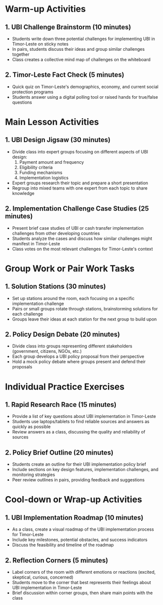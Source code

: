 # Warm-up Activities

## 1. UBI Challenge Brainstorm (10 minutes)
- Students write down three potential challenges for implementing UBI in Timor-Leste on sticky notes
- In pairs, students discuss their ideas and group similar challenges together
- Class creates a collective mind map of challenges on the whiteboard

## 2. Timor-Leste Fact Check (5 minutes)
- Quick quiz on Timor-Leste's demographics, economy, and current social protection programs
- Students answer using a digital polling tool or raised hands for true/false questions

# Main Lesson Activities

## 1. UBI Design Jigsaw (30 minutes)
- Divide class into expert groups focusing on different aspects of UBI design:
  1. Payment amount and frequency
  2. Eligibility criteria
  3. Funding mechanisms
  4. Implementation logistics
- Expert groups research their topic and prepare a short presentation
- Regroup into mixed teams with one expert from each topic to share knowledge

## 2. Implementation Challenge Case Studies (25 minutes)
- Present brief case studies of UBI or cash transfer implementation challenges from other developing countries
- Students analyze the cases and discuss how similar challenges might manifest in Timor-Leste
- Class votes on the most relevant challenges for Timor-Leste's context

# Group Work or Pair Work Tasks

## 1. Solution Stations (30 minutes)
- Set up stations around the room, each focusing on a specific implementation challenge
- Pairs or small groups rotate through stations, brainstorming solutions for each challenge
- Groups leave their ideas at each station for the next group to build upon

## 2. Policy Design Debate (20 minutes)
- Divide class into groups representing different stakeholders (government, citizens, NGOs, etc.)
- Each group develops a UBI policy proposal from their perspective
- Hold a mock policy debate where groups present and defend their proposals

# Individual Practice Exercises

## 1. Rapid Research Race (15 minutes)
- Provide a list of key questions about UBI implementation in Timor-Leste
- Students use laptops/tablets to find reliable sources and answers as quickly as possible
- Review answers as a class, discussing the quality and reliability of sources

## 2. Policy Brief Outline (20 minutes)
- Students create an outline for their UBI implementation policy brief
- Include sections on key design features, implementation challenges, and monitoring strategies
- Peer review outlines in pairs, providing feedback and suggestions

# Cool-down or Wrap-up Activities

## 1. UBI Implementation Roadmap (10 minutes)
- As a class, create a visual roadmap of the UBI implementation process for Timor-Leste
- Include key milestones, potential obstacles, and success indicators
- Discuss the feasibility and timeline of the roadmap

## 2. Reflection Corners (5 minutes)
- Label corners of the room with different emotions or reactions (excited, skeptical, curious, concerned)
- Students move to the corner that best represents their feelings about UBI implementation in Timor-Leste
- Brief discussion within corner groups, then share main points with the class